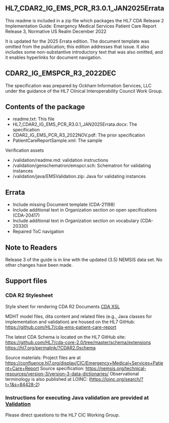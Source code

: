 ## HL7_CDAR2_IG_EMS_PCR_R3.0.1_JAN2025Errata

This readme is included in a zip file which packages the 
  HL7 CDA Release 2 Implementation Guide:
  Emergency Medical Services Patient Care Report
  Release 3, Normative US Realm
  December 2022

It is updated for the 2025 Errata edition. The document template was omitted from the publication; this edition addresses that issue. It also includes some non-substantive introductory text that was also omitted, and it enables hyperlinks for document navigation.


## CDAR2_IG_EMSPCR_R3_2022DEC

The specification was prepared by Ockham Information Services, LLC under the guidance of the HL7 Clinical Interoperability Council Work Group.

 
## Contents of the package
 
* readme.txt: This file
* HL7_CDAR2_IG_EMS_PCR_R3.0.1_JAN2025Errata.docx: The specification
* CDAR2_IG_EMS_PCR_R3_2022NOV.pdf: The prior specification 
* PatientCareReportSample.xml: The sample   

Verification assets
* /validation/readme.md: validation instructions
* /validation/genschematron/emspcr.sch:  Schematron for validating instances
* /validation/java/EMSValidation.zip:  Java for validating instances


## Errata
* Include missing Document template (CDA-21198)
* Include additional text in Organization section on open specifications (CDA-20417)
* Include additional text in Organization section on vocabulary (CDA-20330)
* Repaired ToC navigation
 
## Note to Readers
 
Release 3 of the guide is in line with the updated (3.5) NEMSIS data set. No other changes have been made.

 
## Support files

### CDA R2 Stylesheet
Style sheet for rendering CDA R2 Documents
[CDA XSL](https://hl7.org/permalink/?CDAStyleSheet)

MDHT model files, dita content and related files (e.g., Java classes for implementation and validation) are housed on the HL7 GitHub: https://github.com/HL7/cda-ems-patient-care-report
	
The latest CDA Schema is located on the HL7 GitHub site:
	https://github.com/HL7/cda-core-2.0/tree/master/schema/extensions 
  https://hl7.org/permalink/?CDAR2.0schema

Source materials: Project files are at https://confluence.hl7.org/display/CIC/Emergency+Medical+Services+Patient+Care+Report
Source specification: https://nemsis.org/technical-resources/version-3/version-3-data-dictionaries/
Observational terminology is also published at LOINC: (https://loinc.org/search/?t=1&s=84428-2)

### Instructions for executing Java validation are provided at [Validation](https://github.com/HL7/CDA-ems-patient-care-report/tree/main/validation)

Please direct questions to the HL7 CIC Working Group.

